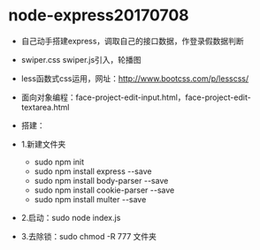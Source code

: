 # node-express20170708
* 自己动手搭建express，调取自己的接口数据，作登录假数据判断
* swiper.css swiper.js引入，轮播图
* less函数式css运用，网址：http://www.bootcss.com/p/lesscss/
* 面向对象编程：face-project-edit-input.html，face-project-edit-textarea.html

* 搭建：
* 1.新建文件夹
	* sudo npm init
	* sudo npm install express --save
	* sudo npm install body-parser --save
	* sudo npm install cookie-parser --save
	* sudo npm install multer --save
* 2.启动：sudo node index.js
* 3.去除锁：sudo chmod -R 777 文件夹
